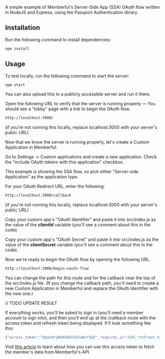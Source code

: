 A simple example of Memberful's Server-Side App (SSA) OAuth flow written in NodeJS and Express, using the Passport Authentication library.

## Installation

Run the following command to install dependencies:

```bash
npm install
```

## Usage

To test locally, run the following command to start the server:

```bash
npm start
```

You can also upload this to a publicly accessible server and run it there.

Open the following URL to verify that the server is running properly — You should see a "lobby" page with a link to begin the OAuth flow.

```bash
http://localhost:3000/
```

(if you're not running this locally, replace localhost:3000 with your server's public URL)

Now that we know the server is running properly, let's create a Custom Application in Memberful.

Go to Settings → Custom applications and create a new application. Check the "include OAuth tokens with this application" checkbox.

This example is showing the SSA flow, so pick either "Server-side Application" as the application type.

For your OAuth Redirect URL, enter the following:

```bash
http://localhost:3000/callback
```

(if you're not running this locally, replace localhost:3000 with your server's public URL)

Copy your custom app's "OAuth Identifier" and paste it into src/index.js as the value of the **clientId** variable (you'll see a comment about this in the code).

Copy your custom app's "OAuth Secret" and paste it into src/index.js as the value of the **clientSecret** variable (you'll see a comment about this in the code).

Now we're ready to begin the OAuth flow by opening the following URL.

```bash
http://localhost:3000/begin-oauth-flow
```

You can change the path for this route and for the callback near the top of the src/index.js file. (If you change the callback path, you'll need to create a new Custom Application in Memberful and replace the OAuth Identifier with the new one.)

// TODO UPDATE RESULT

If everything works, you'll be asked to sign in (you'll need a member account to sign into), and then you'll end up at the /callback route with the access token and refresh token being displayed. It'll look something like this:

```javascript
{"access_token":"DgavbYyWVK4QXckSSvWvfSpX","expires_in":899,"refresh_token":"FYRQ5BQx9qJC2tyibfPdbzgH","token_type":"bearer"}
```

Visit [this article](https://memberful.com/help/custom-development-and-api/sign-in-for-apps-via-oauth/#requesting-member-data) to learn about how you can use this access token to fetch the member's data from Memberful's API.
